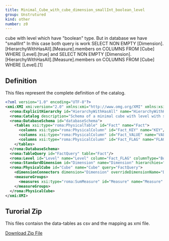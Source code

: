 ```yaml
---
title: Minimal_Cube_with_cube_dimension_smallInt_boolean_level
group: Unstrutured
kind: other
number: z0
---
```

cube with level which have "boolean" type. But in database we have "smallInt"
In this case both query is work
SELECT NON EMPTY [Dimension].[HierarchyWithHasAll].[Measure].members on COLUMNS FROM [Cube] WHERE [Level].[true]
and
SELECT NON EMPTY [Dimension].[HierarchyWithHasAll].[Measure].members on COLUMNS FROM [Cube] WHERE [Level].[1]



## Definition

This files represent the complete definition of the catalog.

```xml
<?xml version="1.0" encoding="UTF-8"?>
<xmi:XMI xmi:version="2.0" xmlns:xmi="http://www.omg.org/XMI" xmlns:xsi="http://www.w3.org/2001/XMLSchema-instance" xmlns:roma="https://www.daanse.org/spec/org.eclipse.daanse.rolap.mapping">
  <roma:ExplicitHierarchy id="HierarchyWithHasAll" name="HierarchyWithHasAll" hasAll="true" primaryKey="Fact_KEY" query="FactQuery" levels="Level"/>
  <roma:Catalog description="Schema of a minimal cube with level with smallInt boolan type" name="Minimal_Cube_with_cube_dimension_smallInt_boolean_level" cubes="Cube" dbschemas="databaseSchema"/>
  <roma:DatabaseSchema id="databaseSchema">
    <tables xsi:type="roma:PhysicalTable" id="Fact" name="Fact">
      <columns xsi:type="roma:PhysicalColumn" id="Fact_KEY" name="KEY"/>
      <columns xsi:type="roma:PhysicalColumn" id="Fact_VALUE" name="VALUE" type="Integer"/>
      <columns xsi:type="roma:PhysicalColumn" id="Fact_FLAG" name="FLAG" type="SmallInt"/>
    </tables>
  </roma:DatabaseSchema>
  <roma:TableQuery id="FactQuery" table="Fact"/>
  <roma:Level id="Level" name="Level" column="Fact_FLAG" columnType="Boolean"/>
  <roma:StandardDimension id="Dimension" name="Dimension" hierarchies="HierarchyWithHasAll"/>
  <roma:PhysicalCube id="Cube" name="Cube" query="FactQuery">
    <dimensionConnectors dimension="Dimension" overrideDimensionName="Dimension"/>
    <measureGroups>
      <measures xsi:type="roma:SumMeasure" id="Measure" name="Measure" column="Fact_VALUE"/>
    </measureGroups>
  </roma:PhysicalCube>
</xmi:XMI>

```



## Turorial Zip
This files contaisn the data-tables as csv and the mapping as xmi file.

<a href="./zip/tutorial.dimensionwithsmallintbooleanlevel.zip" download>Download Zip File</a>

